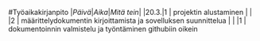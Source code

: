 #Työaikakirjanpito
|*Päivä*|*Aika*|*Mitä tein*|
|20.3.|1 | projektin alustaminen |
|     |2 | määrittelydokumentin kirjoittamista ja sovelluksen suunnittelua |
|     |1 | dokumentoinnin valmistelu ja työntäminen githubiin oikein
